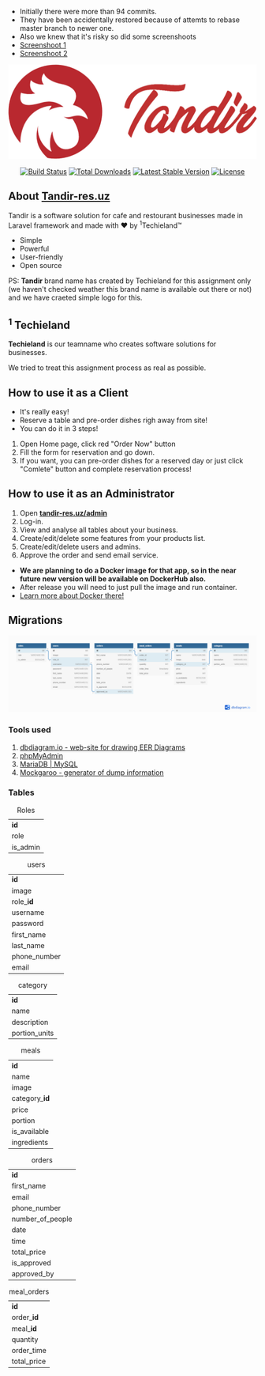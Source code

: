 - Initially there were more than 94 commits. 
- They have been accidentally restored because of attemts to rebase master branch to newer one. 
- Also we knew that it's risky so did some screenshoots
- <a href="./commits.png">Screenshoot 1</a>
- <a href="./commits1.png">Screenshoot 2</a>

<p align="center"><a href="https://www.tandir-res.uz"><img src="./assets/logo tandir.jpg" width="800"></a></p>
<p align="center">
	<a href="https://travis-ci.org/laravel/framework"><img src="https://travis-ci.org/laravel/framework.svg" alt="Build Status"></a>
	<a href="https://packagist.org/packages/laravel/framework"><img src="https://poser.pugx.org/laravel/framework/d/total.svg" alt="Total Downloads"></a>
	<a href="https://packagist.org/packages/laravel/framework"><img src="https://poser.pugx.org/laravel/framework/v/stable.svg" alt="Latest Stable Version"></a>
	<a href="https://packagist.org/packages/laravel/framework"><img src="https://poser.pugx.org/laravel/framework/license.svg" alt="License"></a>
</p>

## About <a href="http://tandir-res.uz/"><b>Tandir-res.uz</b></a>

Tandir is a software solution for cafe and restourant businesses made in Laravel framework and made with &#9829; by <sup>1</sup>Techieland&#8482;
- Simple
- Powerful
- User-friendly
- Open source

PS: **Tandir** brand name has created by Techieland for this assignment only \(we haven't checked weather this brand name is available out there or not\) and we have craeted simple logo for this.

## <sup>1</sup> Techieland

**Techieland** is our teamname who creates software solutions for businesses.

We tried to treat this assignment process as real as possible.

## How to use it as a Client

- It's really easy! 
- Reserve a table and pre-order dishes righ away from site!
- You can do it in 3 steps!

1. Open Home page, click red "Order Now" button
2. Fill the form for reservation and go down.
3. If you want, you can pre-order dishes for a reserved day or just click "Comlete" button and complete reservation process!

## How to use it as an Administrator

1. Open <a href="http://tandir-res.uz/admin/"><b>tandir-res.uz/admin</b></a>
2. Log-in.
3. View and analyse all tables about your business.
4. Create/edit/delete some features from your products list.
5. Create/edit/delete users and admins.
6. Approve the order and send email service.


- <b>We are planning to do a Docker image for that app, so in the near future new version will be available on DockerHub also.</b> 
- After release you will need to just pull the image and run container.
- <a href="https://www.docker.com/">Learn more about Docker there!</a>

## Migrations

<p align="center"><img src="./assets/resto.png"></p>

<h3>Tools used</h3>
<ol>
	<li><a href="https://dbdiagram.io/">dbdiagram.io - web-site for drawing EER Diagrams</a></li>
	<li><a href="https://phpMyAdmin.net">phpMyAdmin</a></li>
	<li><a href="dev.mysql.com">MariaDB | MySQL</a></li>
	<li><a href="https://Mockgaroo.com/">Mockgaroo - generator of dump information</a></li>
</ol>


<h3>Tables</h3>

<table>
<caption>Roles</caption>
    <tbody>
        <tr>
            <td><b>id</b></td>
        </tr>
        <tr>
            <td>role</td>
        </tr>
        <tr>
            <td>is_admin</td>
        </tr>
    </tbody>
</table>

<table>
    <caption>users</caption>
    <tbody>
        <tr>
            <td><b>id</b></td>
        </tr>
        <tr>
            <td>image</td>
        </tr>
        <tr>
            <td>role_<b>id</b></td>
        </tr>
        <tr>
            <td>username</td>
        </tr>
        <tr>
            <td>password</td>
        </tr>
        <tr>
            <td>first_name</td>
        </tr>
        <tr>
            <td>last_name</td>
        </tr>
        <tr>
            <td>phone_number</td>
        </tr>
        <tr>
            <td>email</td>
        </tr>
    </tbody>
</table>

<table>
    <caption>category</caption>
    <tbody>
        <tr>
            <td><b>id</b></td>
        </tr>
        <tr>
            <td>name</td>
        </tr>
        <tr>
            <td>description</td>
        </tr>
        <tr>
            <td>portion_units</td>
        </tr>
    </tbody>
</table>

<table>
    <caption>meals</caption>
    <tbody>
        <tr>
            <td><b>id</b></td>
        </tr>        
        <tr>
            <td>name</td>
        </tr>
        <tr>
            <td>image</td>
        </tr>
        <tr>
            <td>category_<b>id</b></td>
        </tr>
        <tr>
            <td>price</td>
        </tr>
        <tr>
            <td>portion</td>
        </tr>
        <tr>
            <td>is_available</td>
        </tr>
        <tr>
            <td>ingredients</td>
        </tr>
    </tbody>
</table>

<table>
    <caption>orders</caption>
    <tbody>
        <tr>
            <td><b>id</b></td>
        </tr>
            <td>first_name</td>
        </tr>
        <tr>
            <td>email</td>
        </tr>
        <tr>
            <td>phone_number</td>
        </tr>
        <tr>
            <td>number_of_people</td>
        </tr>
        <tr>
            <td>date</td>
        </tr>
        <tr>
            <td>time</td>
        </tr>
        <tr>
        <tr>
            <td>total_price</td>
        </tr>
            <td>is_approved</td>
        </tr>
        <tr>
            <td>approved_by</td>
        </tr>
    </tbody>
</table>

<table>
    <caption>meal_orders</caption>
    <tbody>
        <tr>
            <td><b>id</b></td>
        </tr>
        <tr>
            <td>order_<b>id</b></td>
        </tr>
        <tr>
            <td>meal_<b>id</b></td>
        </tr>
        <tr>
            <td>quantity</td>
        </tr>
        <tr>
            <td>order_time</td>
        </tr>
        <tr>
            <td>total_price</td>
        </tr>
    </tbody>
</table>
